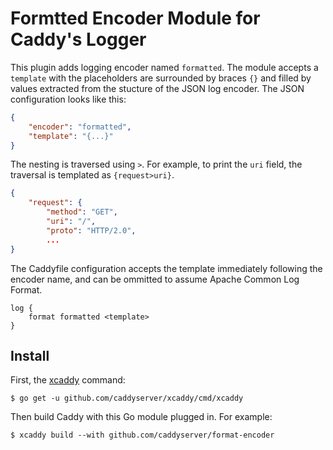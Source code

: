 Formtted Encoder Module for Caddy's Logger
===============================================

This plugin adds logging encoder named `formatted`. The module accepts a `template` with the placeholders are surrounded by
braces `{}` and filled by values extracted from the stucture of the JSON log encoder. The JSON configuration looks like this:
```json
{
	"encoder": "formatted",
	"template": "{...}"
}
```

The nesting is traversed using `>`. For example, to print the `uri` field, the traversal is templated as `{request>uri}`.

```json
{
	"request": {
		"method": "GET",
		"uri": "/",
		"proto": "HTTP/2.0",
		...
}
```

The Caddyfile configuration accepts the template immediately following the encoder name, and can be ommitted to assume Apache Common Log Format.

```caddyfile
log {
	format formatted <template>
}
```

## Install

First, the [xcaddy](https://github.com/caddyserver/xcaddy) command:

```shell
$ go get -u github.com/caddyserver/xcaddy/cmd/xcaddy
```

Then build Caddy with this Go module plugged in. For example:

```shell
$ xcaddy build --with github.com/caddyserver/format-encoder
```

